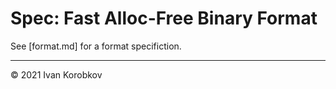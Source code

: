 Spec: Fast Alloc-Free Binary Format
===================================

See [format.md] for a format specifiction.

---

© 2021 Ivan Korobkov
